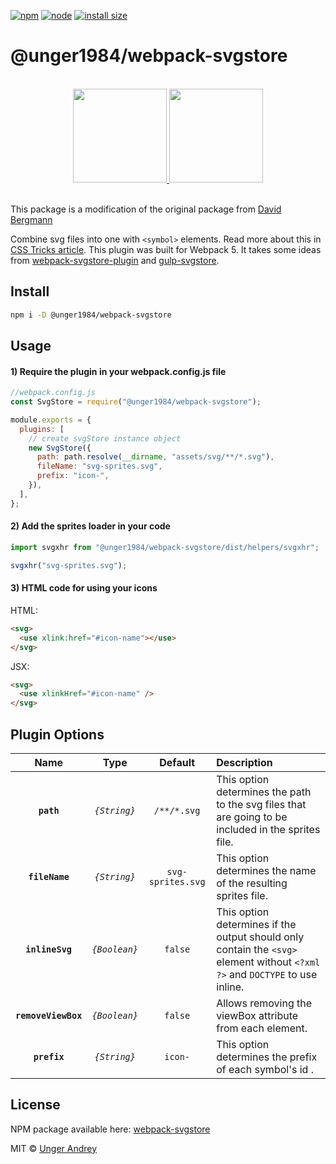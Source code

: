 [![npm][npm]][npm-url]
[![node][node]][node-url]
[![install size][size]][size-url]

# @unger1984/webpack-svgstore

<br/>
<div align="center">
  <a href="http://www.w3.org/Graphics/SVG/">
  <img width="150" height="150" src="./example/static/svg/svg-logo.svg">
  </a>
  <a href="https://webpack.js.org/">
    <img width="150" height="150"
      src="https://webpack.js.org/assets/icon-square-big.svg">
  </a>
</div>
<br/>

This package is a modification of the original package from [David Bergmann](https://github.com/davidbepa/webpack-svgstore)

Combine svg files into one with `<symbol>` elements. Read more about this in [CSS Tricks article](http://css-tricks.com/svg-symbol-good-choice-icons/). This plugin was built for Webpack 5. It takes some ideas from [webpack-svgstore-plugin](https://github.com/mrsum/webpack-svgstore-plugin) and [gulp-svgstore](https://www.npmjs.com/package/gulp-svgstore).

## Install

```bash
npm i -D @unger1984/webpack-svgstore
```

## Usage

#### 1) Require the plugin in your webpack.config.js file

```javascript
//webpack.config.js
const SvgStore = require("@unger1984/webpack-svgstore");

module.exports = {
  plugins: [
    // create svgStore instance object
    new SvgStore({
      path: path.resolve(__dirname, "assets/svg/**/*.svg"),
      fileName: "svg-sprites.svg",
      prefix: "icon-",
    }),
  ],
};
```

#### 2) Add the sprites loader in your code

```javascript
import svgxhr from "@unger1984/webpack-svgstore/dist/helpers/svgxhr";

svgxhr("svg-sprites.svg");
```

#### 3) HTML code for using your icons

HTML:

```html
<svg>
  <use xlink:href="#icon-name"></use>
</svg>
```

JSX:

```html
<svg>
  <use xlinkHref="#icon-name" />
</svg>
```

## Plugin Options

|        Name         |     Type      |      Default      | Description                                                                                                                  |
| :-----------------: | :-----------: | :---------------: | :--------------------------------------------------------------------------------------------------------------------------- |
|     **`path`**      | _`{String}`_  |    `/**/*.svg`    | This option determines the path to the svg files that are going to be included in the sprites file.                          |
|   **`fileName`**    | _`{String}`_  | `svg-sprites.svg` | This option determines the name of the resulting sprites file.                                                               |
|   **`inlineSvg`**   | _`{Boolean}`_ |      `false`      | This option determines if the output should only contain the `<svg>` element without `<?xml ?>` and `DOCTYPE` to use inline. |
| **`removeViewBox`** | _`{Boolean}`_ |      `false`      | Allows removing the viewBox attribute from each element.                                                                     |
|    **`prefix`**     | _`{String}`_  |      `icon-`      | This option determines the prefix of each symbol's id .                                                                      |

## License

NPM package available here: [webpack-svgstore](https://github.com/users/unger1984/packages/npm/package/webpack-svgstore)

MIT © [Unger Andrey](http://unger1984.pro/)

[npm]: https://img.shields.io/npm/v/@unger1984/webpack-svgstore.svg
[npm-url]: https://npmjs.com/package/@unger1984/webpack-svgstore
[node]: https://img.shields.io/node/v/@unger1984/webpack-svgstore.svg
[node-url]: https://nodejs.org
[size]: https://packagephobia.now.sh/badge?p=@unger1984/webpack-svgstore
[size-url]: https://packagephobia.now.sh/result?p=@unger1984/webpack-svgstore
[semantic-release]: https://img.shields.io/badge/%20%20%F0%9F%93%A6%F0%9F%9A%80-semantic--release-e10079.svg
